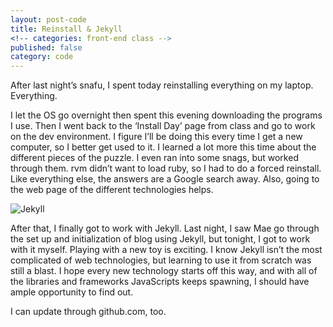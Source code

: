 ```yaml
---
layout: post-code
title: Reinstall & Jekyll
<!-- categories: front-end class -->
published: false
category: code
---
```


After last night’s snafu, I spent today reinstalling everything on my laptop. Everything. 

I let the OS go overnight then spent this evening downloading the programs I use. Then I went back to the ‘Install Day’ page from class and go to work on the dev environment. I figure I’ll be doing this every time I get a new computer, so I better get used to it. I learned a lot more this time about the different pieces of the puzzle. I even ran into some snags, but worked through them. rvm didn’t want to load ruby, so I had to do a forced reinstall. Like everything else, the answers are a Google search away. Also, going to the web page of the different technologies helps. 

![Jekyll](http://jekyllrb.com/img/logo-2x.png "Alchemy!")

After that, I finally got to work with Jekyll. Last night, I saw Mae go through the set up and initialization of blog using Jekyll, but tonight, I got to work with it myself. Playing with a new toy is exciting. I know Jekyll isn’t the most complicated of web technologies, but learning to use it from scratch was still a blast. I hope every new technology starts off this way, and with all of the libraries and frameworks JavaScripts keeps spawning, I should have ample opportunity to find out.

I can update through github.com, too. 
